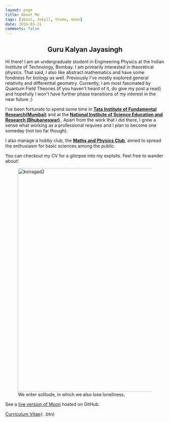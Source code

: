 ```yaml
---
layout: page
title: About Me
tags: [about, Jekyll, theme, moon]
date: 2016-03-21
comments: false
---
```

  <!-- <a href="http://taylantatli.github.io/Moon"><b>Moon</b></a>  -->
## <center>  Guru Kalyan Jayasingh </center>
Hi there!
I am an undergraduate student in Engineering Physics at the Indian Institute of Technology, Bombay. I am primarily interested in theoretical physics. That said, I also like abstract mathematics and have some fondness for biology as well. Previously I've mostly explored general relativity and differential geometry. Currently, i am most fascinated by Quantum Field Theories (if you haven't heard of it, do give my post a read) and hopefully I won't have further phase transitions of my interest in the near future ;)

I've been fortunate to spend some time in <a href="https://www.tifr.res.in"><b>Tata Institute of Fundamental Research(Mumbai)</b></a> and at the <a href="https://www.niser.ac.in"><b>National Institute of Science Education and Research (Bhubaneswar) </b></a> . Apart from the work that i did there, I grew a sense what working as a professional requires and I plan to become one someday (not too far though).

I also manage a hobby club, the <a href="http://mnp-club.github.io"><b>Maths and Physics Club</b></a>, aimed to spread the enthusiasm for basic sciences among the public.

You can checkout my CV for a glimpse into my exploits. Feel free to wander about!

<figure>
	<a data-flickr-embed="true" href="https://www.flickr.com/photos/186166047@N05/49276003318/in/dateposted-public/" title="koiragad2"><img src="https://live.staticflickr.com/65535/49276003318_cdf7467899_c.jpg" width="800" height="705" alt="koiragad2"></a>
	 <figcaption>We enter solitude, in which we also lose loneliness.</figcaption>
</figure>



See a [live version of Moon](http://taylantatli.github.io/Moon) hosted on GitHub.

<!-- https://cloud.githubusercontent.com/assets/754514/14509716/61ac6c8e-01d6-11e6-879f-8308883de790.png -->

[Curriculum Vitae](https://github.com/TaylanTatli/Moon){: .btn}
